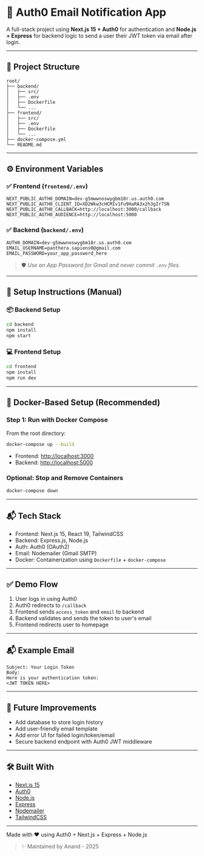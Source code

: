 # 🔐 Auth0 Email Notification App

A full-stack project using **Next.js 15 + Auth0** for authentication and **Node.js + Express** for backend logic to send a user their JWT token via email after login.

---

## 📁 Project Structure

```
root/
├── backend/
│   ├── src/
│   ├── .env
│   ├── Dockerfile
│   └── ...
├── frontend/
│   ├── src/
│   ├── .env
│   ├── Dockerfile
│   └── ...
├── docker-compose.yml
└── README.md
```

---


## ⚙️ Environment Variables

### ✅ Frontend (`frontend/.env`)
```env
NEXT_PUBLIC_AUTH0_DOMAIN=dev-g5mwwnoswygbm18r.us.auth0.com
NEXT_PUBLIC_AUTH0_CLIENT_ID=XD2Wkw3cHCMIv1Fu9HaRA3x2h3gIr7SN
NEXT_PUBLIC_AUTH0_CALLBACK=http://localhost:3000/callback
NEXT_PUBLIC_AUTH0_AUDIENCE=http://localhost:5000
```

### ✅ Backend (`backend/.env`)
```env
AUTH0_DOMAIN=dev-g5mwwnoswygbm18r.us.auth0.com
EMAIL_USERNAME=panthera.sapiens0@gmail.com
EMAIL_PASSWORD=your_app_password_here
```
> 🛡️ *Use an App Password for Gmail and never commit `.env` files.*

---
## 🔧 Setup Instructions (Manual)

### 📦 Backend Setup
```bash
cd backend
npm install
npm start
```

### 💻 Frontend Setup
```bash
cd frontend
npm install
npm run dev
```
---

## 🐳 Docker-Based Setup (Recommended)

### Step 1: Run with Docker Compose
From the root directory:
```bash
docker-compose up --build
```

- Frontend: [http://localhost:3000](http://localhost:3000)
- Backend: [http://localhost:5000](http://localhost:5000)

### Optional: Stop and Remove Containers
```bash
docker-compose down
```

---

## 📬 Tech Stack
- Frontend: Next.js 15, React 19, TailwindCSS
- Backend: Express.js, Node.js
- Auth: Auth0 (OAuth2)
- Email: Nodemailer (Gmail SMTP)
- Docker: Containerization using `Dockerfile` + `docker-compose`

---

## ✅ Demo Flow

1. User logs in using Auth0
2. Auth0 redirects to `/callback`
3. Frontend sends `access_token` and `email` to backend
4. Backend validates and sends the token to user's email
5. Frontend redirects user to homepage

---

## 📬 Example Email
```
Subject: Your Login Token
Body:
Here is your authentication token:
<JWT TOKEN HERE>
```

---

## 🧠 Future Improvements
- Add database to store login history
- Add user-friendly email template
- Add error UI for failed login/token/email
- Secure backend endpoint with Auth0 JWT middleware

---

## 🛠️ Built With
- [Next.js 15](https://nextjs.org/)
- [Auth0](https://auth0.com/)
- [Node.js](https://nodejs.org/)
- [Express](https://expressjs.com/)
- [Nodemailer](https://nodemailer.com/about/)
- [TailwindCSS](https://tailwindcss.com/)

---
Made with ❤️ using Auth0 + Next.js + Express + Node.js
> ✨ Maintained by Anand - 2025
